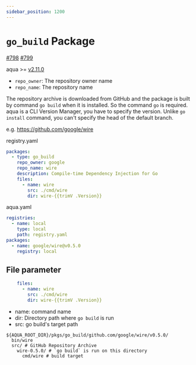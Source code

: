 ```yaml
---
sidebar_position: 1200
---
```


# `go_build` Package

[#798](https://github.com/aquaproj/aqua/issues/798) [#799](https://github.com/aquaproj/aqua/issues/799)

aqua >= [v2.11.0](https://github.com/aquaproj/aqua/releases/tag/v2.11.0)

* `repo_owner`: The repository owner name
* `repo_name`: The repository name

The repository archive is downloaded from GitHub and the package is built by command `go build` when it is installed.
So the command `go` is required.
aqua is a CLI Version Manager, you have to specify the version. Unlike `go install` command, you can't specify the head of the default branch.

e.g. https://github.com/google/wire

registry.yaml

```yaml
packages:
  - type: go_build
    repo_owner: google
    repo_name: wire
    description: Compile-time Dependency Injection for Go
    files:
      - name: wire
        src: ./cmd/wire
        dir: wire-{{trimV .Version}}
```

aqua.yaml

```yaml
registries:
  - name: local
    type: local
    path: registry.yaml
packages:
  - name: google/wire@v0.5.0
    registry: local
```

## File parameter

```yaml
    files:
      - name: wire
        src: ./cmd/wire
        dir: wire-{{trimV .Version}}
```

* name: command name
* dir: Directory path where `go build` is run
* src: go build's target path

```
${AQUA_ROOT_DIR}/pkgs/go_build/github.com/google/wire/v0.5.0/
  bin/wire
  src/ # GitHub Repository Archive
    wire-0.5.0/ # `go build` is run on this directory
      cmd/wire # build target
```
